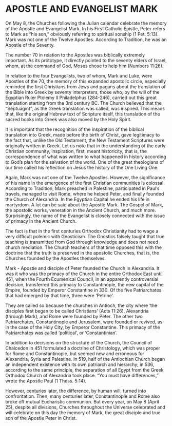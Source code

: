 # APOSTLE AND EVANGELIST MARK

On May 8, the Churches following the Julian calendar celebrate the memory of the Apostle and Evangelist Mark. In his First Catholic Epistle, Peter refers to Mark as “his son,” obviously referring to spiritual sonship (1 Pet. 5:13). Mark was not one of the Twelve Apostles. According to Tradition, he was an Apostle of the Seventy.

The number 70 in relation to the Apostles was biblically extremely important. As its prototype, it directly pointed to the seventy elders of Israel, whom, at the command of God, Moses chose to help him (Numbers 11:26).

In relation to the four Evangelists, two of whom, Mark and Luke, were Apostles of the 70, the memory of this expanded apostolic circle, especially reminded the first Christians from Jews and pagans about the translation of the Bible into Greek by seventy interpreters, those who, by the will of the Egyptian Ruler Ptolemy II Philadelphus (284-246), carried out this great translation starting from the 3rd century BC. The Church believed that the “Septuagint”, as the Greek translation was called, was inspired. This means that, like the original Hebrew text of Scripture itself, this translation of the sacred books into Greek was also moved by the Holy Spirit.

It is important that the recognition of the inspiration of the biblical translation into Greek, made before the birth of Christ, gave legitimacy to the fact that, unlike the Old Testament, the New Testament Scriptures were originally written in Greek. Let us note that in the understanding of the early Christian community, inspiration, first, meant historicity, that is, the correspondence of what was written to what happened in history according to God’s plan for the salvation of the world. One of the great theologians of our time called his reflection on Jesus the history of the One Living One.

Again, Mark was not one of the Twelve Apostles. However, the significance of his name in the emergence of the first Christian communities is colossal. According to Tradition, Mark preached in Palestine, participated in Paul’s travels, managed to visit Rome, where he helped Peter, and finally founded the Church of Alexandria. In the Egyptian Capital he ended his life in martyrdom. A lot can be said about the Apostle Mark. The Gospel of Mark, the apostolic works, veneration in the Ancient Church, and much more. Surprisingly, the name of the Evangelist is closely connected with the issue of primacy in the Ancient Church.

The fact is that in the first centuries Orthodox Christianity had to wage a very difficult polemic with Gnosticism. The Gnostics falsely taught that true teaching is transmitted from God through knowledge and does not need church mediation. The Church teachers of that time opposed this with the doctrine that the truth is preserved in the apostolic Churches, that is, the Churches founded by the Apostles themselves.

Mark - Apostle and disciple of Peter founded the Church in Alexandria. It was it who was the primacy of the Church in the entire Orthodox East until 451, when the Fourth Ecumenical Council, in an apparently controversial decision, transferred this primacy to Constantinople, the new capital of the Empire, founded by Emperor Constantine in 330. Of the five Patriarchates that had emerged by that time, three were ‘Petrine’.

They are called so because the churches in Antioch, the city where ‘the disciples first began to be called Christians’ (Acts 11:26), Alexandria (through Mark), and Rome were founded by Peter. The other two Patriarchates, Constantinople and Jerusalem, were founded or revived, as in the case of the Holy City, by Emperor Constantine. This primacy of the Patriarchates was called ‘political’, or ‘Constantinian’.

In addition to decisions on the structure of the Church, the Council of Chalcedon in 451 formulated a doctrine of Christology, which was proper for Rome and Constantinople, but seemed new and erroneous for Alexandria, Syria and Palestine. In 519, half of the Antiochian Church began an independent existence with its own patriarch and hierarchy; in 536, according to the same principle, the separation of all Egypt from the Greek Orthodox Church of Alexandria took place. “You must have differences,” wrote the Apostle Paul (1 Thess. 5:14).

However, centuries later, the difference, by human will, turned into confrontation. Then, many centuries later, Constantinople and Rome also broke off mutual Eucharistic communion. But every year, on May 8 (April 25), despite all divisions, Churches throughout the Universe celebrated and will celebrate on this day the memory of Mark, the great disciple and true son of the Apostle Peter in Christ.
